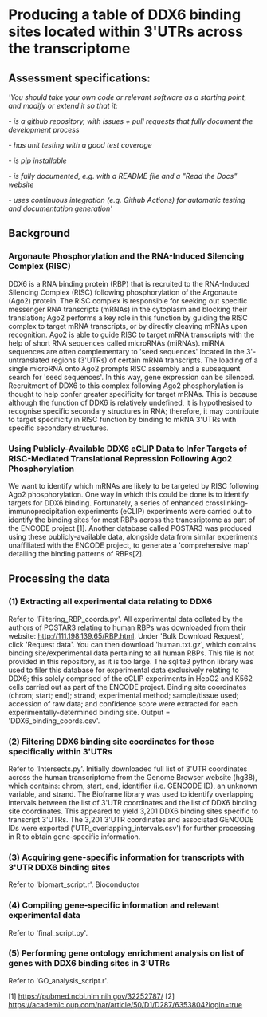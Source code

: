 # Producing a table of DDX6 binding sites located within 3'UTRs across the transcriptome 
## Assessment specifications: 
_'You should take your own code or relevant software as a starting point, and modify or extend it so that it:_

_- is a github repository, with issues + pull requests that fully document the development process_

_- has unit testing with a good test coverage_

_- is pip installable_

_- is fully documented, e.g. with a README file and a "Read the Docs" website_

_- uses continuous integration (e.g. Github Actions) for automatic testing and documentation generation'_

## Background
### Argonaute Phosphorylation and the RNA-Induced Silencing Complex (RISC)
DDX6 is a RNA binding protein (RBP) that is recruited to the RNA-Induced Silencing Complex (RISC) following phosphorylation of the Argonaute (Ago2) protein. The RISC complex is responsible for seeking out specific messenger RNA transcripts (mRNAs) in the
cytoplasm and blocking their translation; Ago2 performs a key role in this function by guiding the RISC complex to target mRNA transcripts, or by directly cleaving mRNAs upon recognition. Ago2 is able to guide RISC to target mRNA transcripts with the help of
short RNA sequences called microRNAs (miRNAs). miRNA sequences are often complementary to 'seed sequences' located in the 3'-untranslated regions (3'UTRs) of certain mRNA transcripts. The loading of a single microRNA onto Ago2 prompts RISC assembly and a subsequent search for 'seed sequences'. In this way, gene expression can be silenced. Recruitment of DDX6 to this complex following Ago2 phosphorylation is thought to help confer greater specificity for target mRNAs. This is because although the function of DDX6 
is relatively undefined, it is hypothesised to recognise specific secondary structures in RNA; therefore, it may contribute to target specificity in RISC function by binding to mRNA 3'UTRs with specific secondary structures.

### Using Publicly-Available DDX6 eCLIP Data to Infer Targets of RISC-Mediated Translational Repression Following Ago2 Phosphorylation
We want to identify which mRNAs are likely to be targeted by RISC following Ago2 phosphorylation. One way in which this could be done is to identify targets for DDX6 binding. Fortunately, a series of enhanced crosslinking-immunoprecipitation experiments (eCLIP) experiments were carried out to identify the binding sites for most RBPs across the trancsriptome as part of the ENCODE project [1]. Another database called POSTAR3 was produced using these publicly-available data, alongside data from similar experiments unaffiliated with the ENCODE project, to generate a 'comprehensive map' detailing the binding patterns of RBPs[2].

## Processing the data
### (1) Extracting all experimental data relating to DDX6
Refer to 'Filtering_RBP_coords.py'. All experimental data collated by the authors of POSTAR3 relating to human RBPs was downloaded from their website: http://111.198.139.65/RBP.html. Under 'Bulk Download Request', click 'Request data'. You can then download 'human.txt.gz', which contains binding site/experimental data pertaining to all human RBPs. This file is not provided in this repository, as it is too large. The sqlite3 python library was used to filer this database for experimental data exclusively relating to DDX6; this solely comprised of the eCLIP experiments in HepG2 and K562 cells carried out as part of the ENCODE project. Binding site coordinates (chrom; start; end); strand; experimental method; sample/tissue used; accession of raw data; and confidence score were extracted for each experimentally-determined binding site. Output = 'DDX6_binding_coords.csv'.

### (2) Filtering DDX6 binding site coordinates for those specifically within 3'UTRs
Refer to 'Intersects.py'. Initially downloaded full list of 3'UTR coordinates across the human transcriptome from the Genome Browser website (hg38), which contains: chrom, start, end, identifier (i.e. GENCODE ID), an unknown variable, and strand. The Bioframe library was used to identify overlapping intervals between the list of 3'UTR coordinates and the list of DDX6 binding site coordinates. This appeared to yield 3,201 DDX6 binding sites specific to transcript 3'UTRs. The 3,201 3'UTR coordinates and associated GENCODE IDs were exported ('UTR_overlapping_intervals.csv') for further processing in R to obtain gene-specific information.

### (3) Acquiring gene-specific information for transcripts with 3'UTR DDX6 binding sites
Refer to 'biomart_script.r'. Bioconductor 

### (4) Compiling gene-specific information and relevant experimental data
Refer to 'final_script.py'.

### (5) Performing gene ontology enrichment analysis on list of genes with DDX6 binding sites in 3'UTRs
Refer to 'GO_analysis_script.r'.

[1] https://pubmed.ncbi.nlm.nih.gov/32252787/
[2] https://academic.oup.com/nar/article/50/D1/D287/6353804?login=true
